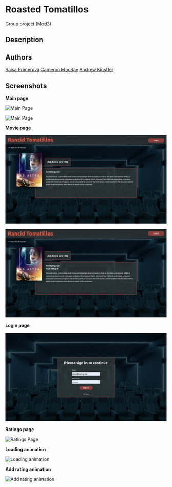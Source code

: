 # Roasted Tomatillos

Group project (Mod3)

## Description

## Authors

[Raisa Primerova](https://github.com/RayRedGoose)
[Cameron MacRae](https://github.com/cammac60)
[Andrew Kinstler](https://github.com/andrewckinstler)

## Screenshots

**Main page**

![Main Page](./screenshots/main-page-no-user.png)

![Main Page](./screenshots/main-page-user.png)

**Movie page**

![Movie Page](./screenshots/movie-page-no-user.png)

![Movie Page](./screenshots/movie-page-user.png)

**Login page**

![Login Page](./screenshots/login-page.png)

**Ratings page**

![Ratings Page](./screenshots/ratings-page.png)

**Loading animation**

![Loading animation](./screenshots/loading-page.png)

**Add rating animation**

![Add rating animation](./screenshots/add-rating-action.png)

